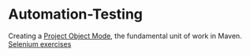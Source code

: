 # Automation-Testing

Creating a [Project Object Mode](https://github.com/DavidescuOvidiu/Automation-Testing/blob/DavidescuOvidiu-patch-1/pom.xml), the fundamental unit of work in Maven.
[Selenium exercises](https://github.com/DavidescuOvidiu/Automation-Testing/blob/main/Selenium%20exercises)
